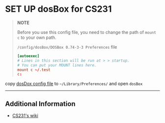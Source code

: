# SET UP dosBox for CS231

> **NOTE**
>
> Before you use this config file, you need to change the path of `mount c` to your own path.
> 
> `/config/dosBox/DOSBox 0.74-3-3 Preferences` file
>  ```conf
> [autoexec]
> # Lines in this section will be run at > > startup.
> # You can put your MOUNT lines here.
> mount c ~/.test
> c:
> ```

copy [dosDox config file](DOSBox%200.74-3-3%20Preferences) to `~/Library/Preferences/` and open `dosBox` 



---

## Additional Information

- [CS231's wiki]("https://github.com/AppleBoiy/wiki-cs231")
